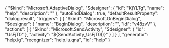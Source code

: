 {
  "$kind": "Microsoft.AdaptiveDialog",
  "$designer": {
    "id": "KjYLTg",
    "name": "help",
    "description": ""
  },
  "autoEndDialog": true,
  "defaultResultProperty": "dialog.result",
  "triggers": [
    {
      "$kind": "Microsoft.OnBeginDialog",
      "$designer": {
        "name": "BeginDialog",
        "description": "",
        "id": "v48zvV"
      },
      "actions": [
        {
          "$kind": "Microsoft.SendActivity",
          "$designer": {
            "id": "UsFjT0"
          },
          "activity": "${SendActivity_UsFjT0()}"
        }
      ]
    }
  ],
  "generator": "help.lg",
  "recognizer": "help.lu.qna",
  "id": "help"
}
